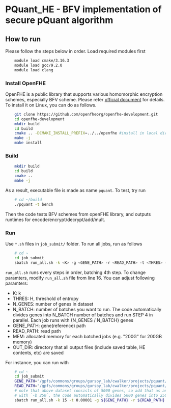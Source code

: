 # PQuant_HE - BFV implementation of secure pQuant algorithm

## How to run

Please follow the steps below in order.
Load required modules first
```bash
    module load cmake/3.16.3
    module load gcc/9.2.0
    module load clang
```

### Install OpenFHE

OpenFHE is a public library that supports various homomorphic encryption schemes, especially BFV scheme. Please refer [official document](https://openfhe-development.readthedocs.io/en/latest/sphinx_rsts/intro/installation/installation.html) for details. To install it on Linux, you can do as follows.
```bash
    git clone https://github.com/openfheorg/openfhe-development.git
    cd openfhe-development
    mkdir build
    cd build
    cmake .. -DCMAKE_INSTALL_PREFIX=../../openfhe #install in local directory
    make -j
    make install
```

### Build

```bash
    mkdir build
    cd build
    cmake ..
    make -j
```
As a result, executable file is made as name `pquant`. To test, try run
```bash
    # cd ~/build
    ./pquant -t bench
```
Then the code tests BFV schemes from openFHE library, and outputs runtimes for encode/encrypt/decrypt/add/mult.

### Run
Use `*.sh` files in `job_submit/` folder. To run all jobs, run as follows
```bash
    # cd ~
    cd job_submit
    sbatch run_all.sh -k <K> -g <GENE_PATH> -r <READ_PATH> -t <THRES> -n <N_GENES> -b <N_BATCH> -m <MEM> -o <OUT_DIR>
```
`run_all.sh` runs every steps in order, batching 4th step. To change paramters, modify `run_all.sh` file from line 16. You can adjust following paramters:
- K: k
- THRES: H, threshold of entropy
- N_GENES: number of genes in dataset
- N_BATCH: number of batches you want to run. The code automatically divides genes into N_BATCH number of batches and run STEP 4 in parallel. Each job runs with {N_GENES / N_BATCH} genes
- GENE_PATH: gene(reference) path
- READ_PATH: read path
- MEM: allocated memory for each batched jobs (e.g. "200G" for 200GB memory)
- OUT_DIR: directory that all output files (include saved table, HE contents, etc) are saved

For instance, you can run with
```bash
    # cd ~
    cd job_submit
    GENE_PATH="/gpfs/commons/groups/gursoy_lab/cwalker/projects/pquant/workflow/data/reference/pquant/5k_random_protein_coding_genes.combined_exons.exons.fa"
    READ_PATH="/gpfs/commons/groups/gursoy_lab/cwalker/projects/pquant/workflow/data/test_fastqs/5k_random_protein_coding_genes.genes_only.fq"
    # note that above dataset consists of 5000 genes, so add that as an argument `-n`
    # with `-b 250`, the code automatically divides 5000 genes into 250 batches and run with 20 genes per one job in Step 4.
    sbatch run_all.sh -k 15 -t 0.00001 -g ${GENE_PATH} -r ${READ_PATH} -n 5000 -b 250 -m 200G -o ../out
```